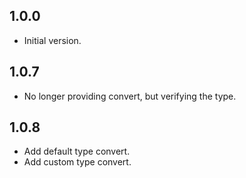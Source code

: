 ## 1.0.0

- Initial version.

## 1.0.7
- No longer providing convert, but verifying the type.

## 1.0.8
- Add default type convert.
- Add custom type convert.